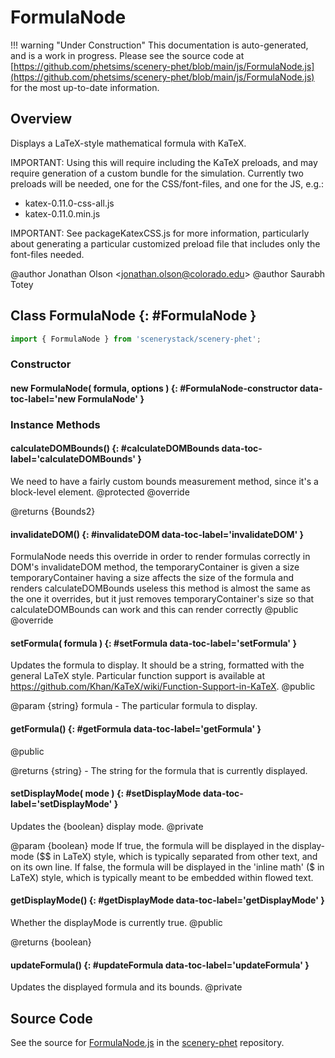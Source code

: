 # FormulaNode

!!! warning "Under Construction"
    This documentation is auto-generated, and is a work in progress. Please see the source code at
    [https://github.com/phetsims/scenery-phet/blob/main/js/FormulaNode.js](https://github.com/phetsims/scenery-phet/blob/main/js/FormulaNode.js) for the most up-to-date information.

## Overview

Displays a LaTeX-style mathematical formula with KaTeX.

IMPORTANT: Using this will require including the KaTeX preloads, and may require generation of a custom bundle for
the simulation. Currently two preloads will be needed, one for the CSS/font-files, and one for the JS, e.g.:
- katex-0.11.0-css-all.js
- katex-0.11.0.min.js

IMPORTANT: See packageKatexCSS.js for more information, particularly about generating a particular customized preload
file that includes only the font-files needed.

@author Jonathan Olson &lt;jonathan.olson@colorado.edu&gt;
@author Saurabh Totey

## Class FormulaNode {: #FormulaNode }


```js
import { FormulaNode } from 'scenerystack/scenery-phet';
```
### Constructor

#### new FormulaNode( formula, options ) {: #FormulaNode-constructor data-toc-label='new FormulaNode' }

### Instance Methods

#### calculateDOMBounds() {: #calculateDOMBounds data-toc-label='calculateDOMBounds' }

We need to have a fairly custom bounds measurement method, since it's a block-level element.
@protected
@override

@returns {Bounds2}

#### invalidateDOM() {: #invalidateDOM data-toc-label='invalidateDOM' }


FormulaNode needs this override in order to render formulas correctly in DOM's invalidateDOM method, the
temporaryContainer is given a size temporaryContainer having a size affects the size of the formula and renders
calculateDOMBounds useless this method is almost the same as the one it overrides, but it just removes
temporaryContainer's size so that calculateDOMBounds can work and this can render correctly
@public
@override

#### setFormula( formula ) {: #setFormula data-toc-label='setFormula' }

Updates the formula to display. It should be a string, formatted with the general LaTeX style. Particular
function support is available at https://github.com/Khan/KaTeX/wiki/Function-Support-in-KaTeX.
@public

@param {string} formula - The particular formula to display.

#### getFormula() {: #getFormula data-toc-label='getFormula' }

@public

@returns {string} - The string for the formula that is currently displayed.

#### setDisplayMode( mode ) {: #setDisplayMode data-toc-label='setDisplayMode' }

Updates the {boolean} display mode.
@private

@param {boolean} mode
  If true, the formula will be displayed in the display-mode ($$ in LaTeX) style, which is typically separated from
  other text, and on its own line.
  If false, the formula will be displayed in the 'inline math' ($ in LaTeX) style, which is typically
  meant to be embedded within flowed text.

#### getDisplayMode() {: #getDisplayMode data-toc-label='getDisplayMode' }

Whether the displayMode is currently true.
@public

@returns {boolean}

#### updateFormula() {: #updateFormula data-toc-label='updateFormula' }

Updates the displayed formula and its bounds.
@private



## Source Code

See the source for [FormulaNode.js](https://github.com/phetsims/scenery-phet/blob/main/js/FormulaNode.js) in the [scenery-phet](https://github.com/phetsims/scenery-phet) repository.
